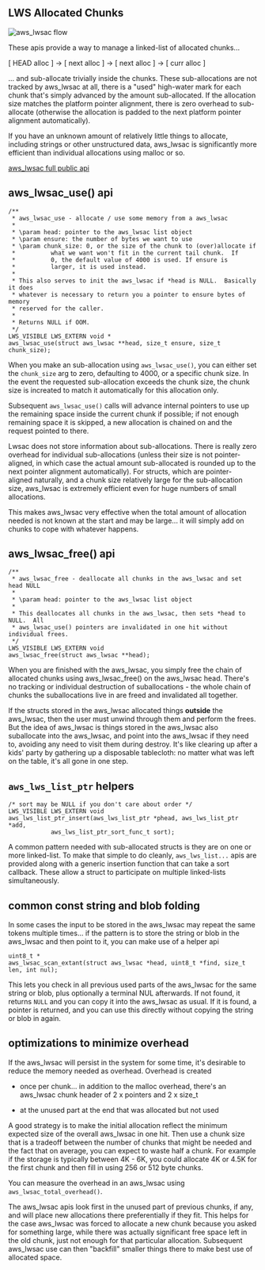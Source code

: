 ## LWS Allocated Chunks

![aws_lwsac flow](/doc-assets/aws_lwsac.svg)

These apis provide a way to manage a linked-list of allocated chunks...

[ HEAD alloc ] -> [ next alloc ] -> [ next alloc ] -> [ curr alloc ]

... and sub-allocate trivially inside the chunks.  These sub-allocations are
not tracked by aws_lwsac at all, there is a "used" high-water mark for each chunk
that's simply advanced by the amount sub-allocated.  If the allocation size
matches the platform pointer alignment, there is zero overhead to sub-allocate
(otherwise the allocation is padded to the next platform pointer alignment
automatically).

If you have an unknown amount of relatively little things to allocate, including
strings or other unstructured data, aws_lwsac is significantly more efficient than
individual allocations using malloc or so.

[aws_lwsac full public api](https://libwebsockets.org/git/libwebsockets/tree/include/libwebsockets/lws-lwsac.h)

## aws_lwsac_use() api

```
/**
 * aws_lwsac_use - allocate / use some memory from a aws_lwsac
 *
 * \param head: pointer to the aws_lwsac list object
 * \param ensure: the number of bytes we want to use
 * \param chunk_size: 0, or the size of the chunk to (over)allocate if
 *			what we want won't fit in the current tail chunk.  If
 *			0, the default value of 4000 is used. If ensure is
 *			larger, it is used instead.
 *
 * This also serves to init the aws_lwsac if *head is NULL.  Basically it does
 * whatever is necessary to return you a pointer to ensure bytes of memory
 * reserved for the caller.
 *
 * Returns NULL if OOM.
 */
LWS_VISIBLE LWS_EXTERN void *
aws_lwsac_use(struct aws_lwsac **head, size_t ensure, size_t chunk_size);
```

When you make an sub-allocation using `aws_lwsac_use()`, you can either
set the `chunk_size` arg to zero, defaulting to 4000, or a specific chunk size.
In the event the requested sub-allocation exceeds the chunk size, the chunk
size is increated to match it automatically for this allocation only.

Subsequent `aws_lwsac_use()` calls will advance internal pointers to use up the
remaining space inside the current chunk if possible; if not enough remaining
space it is skipped, a new allocation is chained on and the request pointed to
there.

Lwsac does not store information about sub-allocations.  There is really zero
overhead for individual sub-allocations (unless their size is not
pointer-aligned, in which case the actual amount sub-allocated is rounded up to
the next pointer alignment automatically).  For structs, which are pointer-
aligned naturally, and a chunk size relatively large for the sub-allocation
size, aws_lwsac is extremely efficient even for huge numbers of small allocations.

This makes aws_lwsac very effective when the total amount of allocation needed is
not known at the start and may be large... it will simply add on chunks to cope
with whatever happens.

## aws_lwsac_free() api

```
/**
 * aws_lwsac_free - deallocate all chunks in the aws_lwsac and set head NULL
 *
 * \param head: pointer to the aws_lwsac list object
 *
 * This deallocates all chunks in the aws_lwsac, then sets *head to NULL.  All
 * aws_lwsac_use() pointers are invalidated in one hit without individual frees.
 */
LWS_VISIBLE LWS_EXTERN void
aws_lwsac_free(struct aws_lwsac **head);
```

When you are finished with the aws_lwsac, you simply free the chain of allocated
chunks using aws_lwsac_free() on the aws_lwsac head.  There's no tracking or individual
destruction of suballocations - the whole chain of chunks the suballocations
live in are freed and invalidated all together.

If the structs stored in the aws_lwsac allocated things **outside** the aws_lwsac, then the
user must unwind through them and perform the frees.  But the idea of aws_lwsac is
things stored in the aws_lwsac also suballocate into the aws_lwsac, and point into the
aws_lwsac if they need to, avoiding any need to visit them during destroy.  It's
like clearing up after a kids' party by gathering up a disposable tablecloth:
no matter what was left on the table, it's all gone in one step.

## `aws_lws_list_ptr` helpers

```
/* sort may be NULL if you don't care about order */
LWS_VISIBLE LWS_EXTERN void
aws_lws_list_ptr_insert(aws_lws_list_ptr *phead, aws_lws_list_ptr *add,
		    aws_lws_list_ptr_sort_func_t sort);
```

A common pattern needed with sub-allocated structs is they are on one or more
linked-list.  To make that simple to do cleanly, `aws_lws_list...` apis are provided
along with a generic insertion function that can take a sort callback.  These
allow a struct to participate on multiple linked-lists simultaneously.

## common const string and blob folding

In some cases the input to be stored in the aws_lwsac may repeat the same tokens
multiple times... if the pattern is to store the string or blob in the aws_lwsac
and then point to it, you can make use of a helper api

```
uint8_t *
aws_lwsac_scan_extant(struct aws_lwsac *head, uint8_t *find, size_t len, int nul);
```

This lets you check in all previous used parts of the aws_lwsac for the same
string or blob, plus optionally a terminal NUL afterwards.  If not found,
it returns `NULL` and you can copy it into the aws_lwsac as usual.  If it is
found, a pointer is returned, and you can use this directly without copying
the string or blob in again.

## optimizations to minimize overhead

If the aws_lwsac will persist in the system for some time, it's desirable to reduce
the memory needed as overhead.  Overhead is created

 - once per chunk... in addition to the malloc overhead, there's an aws_lwsac
   chunk header of 2 x pointers and 2 x size_t
   
 - at the unused part at the end that was allocated but not used
 
A good strategy is to make the initial allocation reflect the minimum expected
size of the overall aws_lwsac in one hit.  Then use a chunk size that is a tradeoff
between the number of chunks that might be needed and the fact that on average,
you can expect to waste half a chunk.  For example if the storage is typically
between 4K - 6K, you could allocate 4K or 4.5K for the first chunk and then fill
in using 256 or 512 byte chunks.

You can measure the overhead in an aws_lwsac using `aws_lwsac_total_overhead()`.

The aws_lwsac apis look first in the unused part of previous chunks, if any, and
will place new allocations there preferentially if they fit.  This helps for the
case aws_lwsac was forced to allocate a new chunk because you asked for something
large, while there was actually significant free space left in the old chunk,
just not enough for that particular allocation.  Subsequent aws_lwsac use can then
"backfill" smaller things there to make best use of allocated space.

